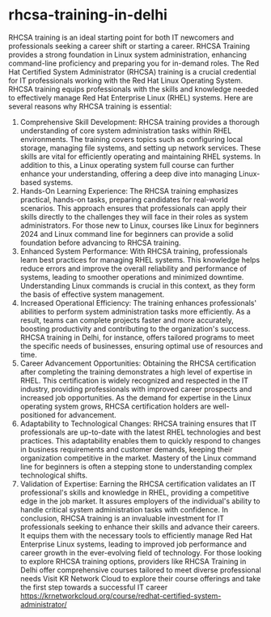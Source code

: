 # rhcsa-training-in-delhi
RHCSA training is an ideal starting point for both IT newcomers and professionals seeking a career shift or starting a career. RHCSA Training provides a strong foundation in Linux system administration, enhancing command-line proficiency and preparing you for in-demand roles.
The Red Hat Certified System Administrator (RHCSA) training is a crucial credential for IT professionals working with the Red Hat Linux Operating System. RHCSA training equips professionals with the skills and knowledge needed to effectively manage Red Hat Enterprise Linux (RHEL) systems. Here are several reasons why RHCSA training is essential:
1. Comprehensive Skill Development:
RHCSA training provides a thorough understanding of core system administration tasks within RHEL environments. The training covers topics such as configuring local storage, managing file systems, and setting up network services. These skills are vital for efficiently operating and maintaining RHEL systems. In addition to this, a Linux operating system full course can further enhance your understanding, offering a deep dive into managing Linux-based systems.
2. Hands-On Learning Experience:
The RHCSA training emphasizes practical, hands-on tasks, preparing candidates for real-world scenarios. This approach ensures that professionals can apply their skills directly to the challenges they will face in their roles as system administrators. For those new to Linux, courses like Linux for beginners 2024 and Linux command line for beginners can provide a solid foundation before advancing to RHCSA training.
3. Enhanced System Performance:
With RHCSA training, professionals learn best practices for managing RHEL systems. This knowledge helps reduce errors and improve the overall reliability and performance of systems, leading to smoother operations and minimized downtime. Understanding Linux commands is crucial in this context, as they form the basis of effective system management.
4. Increased Operational Efficiency:
The training enhances professionals' abilities to perform system administration tasks more efficiently. As a result, teams can complete projects faster and more accurately, boosting productivity and contributing to the organization's success. RHCSA training in Delhi, for instance, offers tailored programs to meet the specific needs of businesses, ensuring optimal use of resources and time.
5. Career Advancement Opportunities:
Obtaining the RHCSA certification after completing the training demonstrates a high level of expertise in RHEL. This certification is widely recognized and respected in the IT industry, providing professionals with improved career prospects and increased job opportunities. As the demand for expertise in the Linux operating system grows, RHCSA certification holders are well-positioned for advancement.
6. Adaptability to Technological Changes:
RHCSA training ensures that IT professionals are up-to-date with the latest RHEL technologies and best practices. This adaptability enables them to quickly respond to changes in business requirements and customer demands, keeping their organization competitive in the market. Mastery of the Linux command line for beginners is often a stepping stone to understanding complex technological shifts.
7. Validation of Expertise:
Earning the RHCSA certification validates an IT professional's skills and knowledge in RHEL, providing a competitive edge in the job market. It assures employers of the individual's ability to handle critical system administration tasks with confidence.
In conclusion, RHCSA training is an invaluable investment for IT professionals seeking to enhance their skills and advance their careers. It equips them with the necessary tools to efficiently manage Red Hat Enterprise Linux systems, leading to improved job performance and career growth in the ever-evolving field of technology. For those looking to explore RHCSA training options, providers like RHCSA Training in Delhi offer comprehensive courses tailored to meet diverse professional needs
Visit KR Network Cloud to explore their course offerings and take the first step towards a successful IT career https://krnetworkcloud.org/course/redhat-certified-system-administrator/

